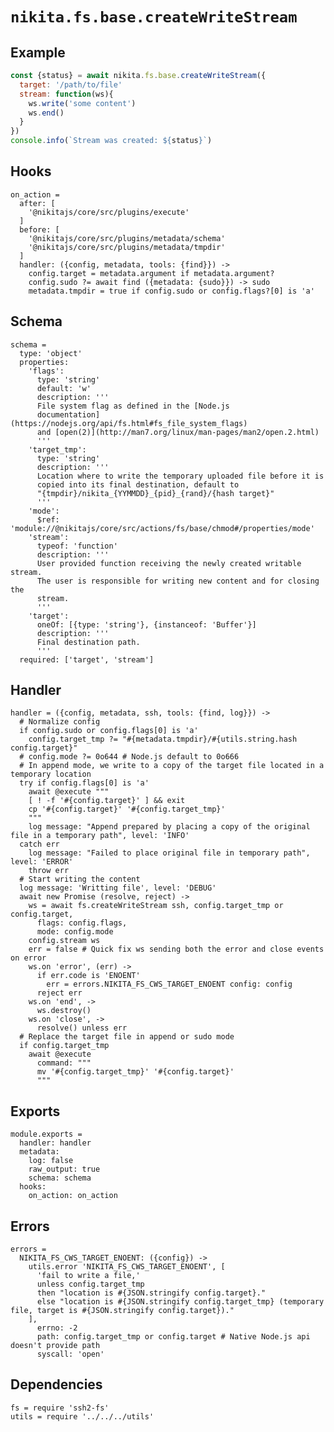 
# `nikita.fs.base.createWriteStream`

## Example

```js
const {status} = await nikita.fs.base.createWriteStream({
  target: '/path/to/file'
  stream: function(ws){
    ws.write('some content')
    ws.end()
  }
})
console.info(`Stream was created: ${status}`)
```

## Hooks

    on_action =
      after: [
        '@nikitajs/core/src/plugins/execute'
      ]
      before: [
        '@nikitajs/core/src/plugins/metadata/schema'
        '@nikitajs/core/src/plugins/metadata/tmpdir'
      ]
      handler: ({config, metadata, tools: {find}}) ->
        config.target = metadata.argument if metadata.argument?
        config.sudo ?= await find ({metadata: {sudo}}) -> sudo
        metadata.tmpdir = true if config.sudo or config.flags?[0] is 'a'

## Schema

    schema =
      type: 'object'
      properties:
        'flags':
          type: 'string'
          default: 'w'
          description: '''
          File system flag as defined in the [Node.js
          documentation](https://nodejs.org/api/fs.html#fs_file_system_flags)
          and [open(2)](http://man7.org/linux/man-pages/man2/open.2.html)
          '''
        'target_tmp':
          type: 'string'
          description: '''
          Location where to write the temporary uploaded file before it is
          copied into its final destination, default to
          "{tmpdir}/nikita_{YYMMDD}_{pid}_{rand}/{hash target}"
          '''
        'mode':
          $ref: 'module://@nikitajs/core/src/actions/fs/base/chmod#/properties/mode'
        'stream':
          typeof: 'function'
          description: '''
          User provided function receiving the newly created writable stream.
          The user is responsible for writing new content and for closing the
          stream.
          '''
        'target':
          oneOf: [{type: 'string'}, {instanceof: 'Buffer'}]
          description: '''
          Final destination path.
          '''
      required: ['target', 'stream']

## Handler

    handler = ({config, metadata, ssh, tools: {find, log}}) ->
      # Normalize config
      if config.sudo or config.flags[0] is 'a'
        config.target_tmp ?= "#{metadata.tmpdir}/#{utils.string.hash config.target}"
      # config.mode ?= 0o644 # Node.js default to 0o666
      # In append mode, we write to a copy of the target file located in a temporary location
      try if config.flags[0] is 'a'
        await @execute """
        [ ! -f '#{config.target}' ] && exit
        cp '#{config.target}' '#{config.target_tmp}'
        """
        log message: "Append prepared by placing a copy of the original file in a temporary path", level: 'INFO'
      catch err
        log message: "Failed to place original file in temporary path", level: 'ERROR'
        throw err
      # Start writing the content
      log message: 'Writting file', level: 'DEBUG'
      await new Promise (resolve, reject) ->
        ws = await fs.createWriteStream ssh, config.target_tmp or config.target,
          flags: config.flags,
          mode: config.mode
        config.stream ws
        err = false # Quick fix ws sending both the error and close events on error
        ws.on 'error', (err) ->
          if err.code is 'ENOENT'
            err = errors.NIKITA_FS_CWS_TARGET_ENOENT config: config
          reject err
        ws.on 'end', ->
          ws.destroy()
        ws.on 'close', ->
          resolve() unless err
      # Replace the target file in append or sudo mode
      if config.target_tmp
        await @execute
          command: """
          mv '#{config.target_tmp}' '#{config.target}'
          """

## Exports

    module.exports =
      handler: handler
      metadata:
        log: false
        raw_output: true
        schema: schema
      hooks:
        on_action: on_action

## Errors

    errors =
      NIKITA_FS_CWS_TARGET_ENOENT: ({config}) ->
        utils.error 'NIKITA_FS_CWS_TARGET_ENOENT', [
          'fail to write a file,'
          unless config.target_tmp
          then "location is #{JSON.stringify config.target}."
          else "location is #{JSON.stringify config.target_tmp} (temporary file, target is #{JSON.stringify config.target})."
        ],
          errno: -2
          path: config.target_tmp or config.target # Native Node.js api doesn't provide path
          syscall: 'open'

## Dependencies

    fs = require 'ssh2-fs'
    utils = require '../../../utils'
